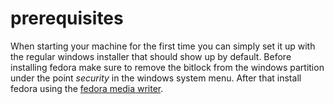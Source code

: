 # prerequisites

When starting your machine for the first time you can simply set it up with the regular windows installer that should show up by default. Before installing fedora make sure to remove the bitlock from the windows partition under the point _security_ in the windows system menu. After that install fedora using the [fedora media writer](https://fedoraproject.org/workstation/download).
